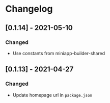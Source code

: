 # Changelog

## [0.1.14] - 2021-05-10

### Changed

- Use constants from miniapp-builder-shared

## [0.1.13] - 2021-04-27

### Changed

- Update homepage url in `package.json`
